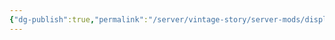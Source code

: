 ```yaml
---
{"dg-publish":true,"permalink":"/server/vintage-story/server-mods/display-container-versatility/","tags":["vs-potentially-outdated"]}
---
```


